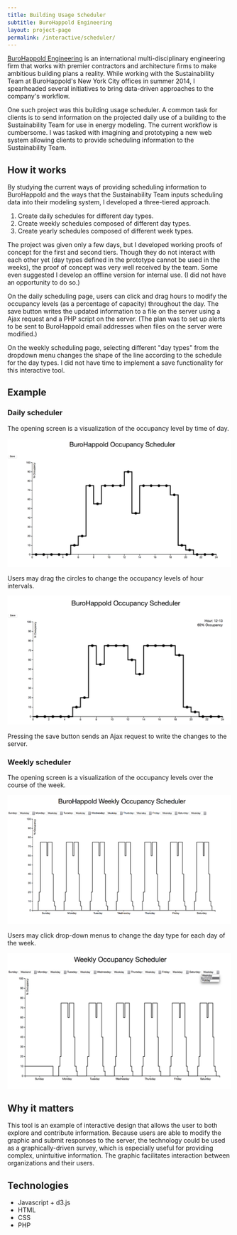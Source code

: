 ```yaml
---
title: Building Usage Scheduler
subtitle: BuroHappold Engineering
layout: project-page
permalink: /interactive/scheduler/
---
```


[BuroHappold Engineering](http://www.burohappold.com) is an international
multi-disciplinary engineering firm that works with premier contractors and
architecture firms to make ambitious building plans a reality. While working
with the Sustainability Team at BuroHappold's New York City offices in summer
2014, I spearheaded several initiatives to bring data-driven approaches to the
company's workflow.

One such project was this building usage scheduler. A common task for clients
is to send information on the projected daily use of a building to the
Sustainability Team for use in energy modeling. The current workflow is
cumbersome. I was tasked with imagining and prototyping a new web system
allowing clients to provide scheduling information to the Sustainability Team.

## How it works

By studying the current ways of providing scheduling information to BuroHappold
and the ways that the Sustainability Team inputs scheduling data into their
modeling system, I developed a three-tiered approach.

1. Create daily schedules for different day types.
2. Create weekly schedules composed of different day types.
3. Create yearly schedules composed of different week types.

The project was given only a few days, but I developed working proofs of
concept for the first and second tiers. Though they do not interact with each
other yet (day types defined in the prototype cannot be used in the weeks), the
proof of concept was very well received by the team. Some even suggested I
develop an offline version for internal use. (I did not have an opportunity to
do so.)

On the daily scheduling page, users can click and drag hours to modify the
occupancy levels (as a percentage of capacity) throughout the day. The save
button writes the updated information to a file on the server using a Ajax
request and a PHP script on the server. (The plan was to set up alerts to be
sent to BuroHappold email addresses when files on the server were modified.)

On the weekly scheduling page, selecting different "day types" from the
dropdown menu changes the shape of the line according to the schedule for the
day types. I did not have time to implement a save functionality for this
interactive tool.

## Example

### Daily scheduler

The opening screen is a visualization of the occupancy level by time of day.

![Daily home](/assets/images/portfolio/scheduler/daily-home.png)

Users may drag the circles to change the occupancy levels of hour intervals.

![Daily moving](/assets/images/portfolio/scheduler/daily-moving.png)

Pressing the save button sends an Ajax request to write the changes to the
server.

### Weekly scheduler

The opening screen is a visualization of the occupancy levels over the course
of the week.

![Daily home](/assets/images/portfolio/scheduler/weekly-home.png)

Users may click drop-down menus to change the day type for each day of the week.

![Daily moving](/assets/images/portfolio/scheduler/weekly-dropdown.png)

## Why it matters

This tool is an example of interactive design that allows the user to both
explore and contribute information. Because users are able to modify the
graphic and submit responses to the server, the technology could be used as a
graphically-driven survey, which is especially useful for providing complex,
unintuitive information. The graphic facilitates interaction between
organizations and their users.

## Technologies
- Javascript + d3.js
- HTML
- CSS
- PHP
